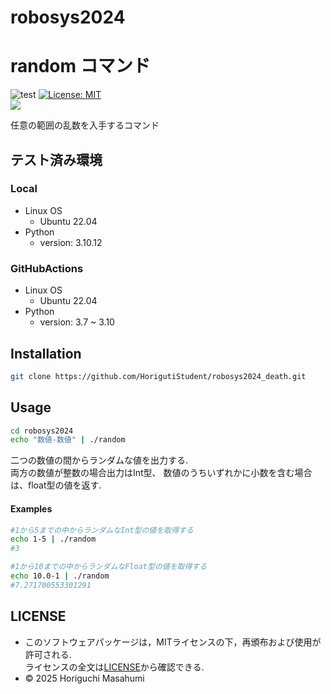 # robosys2024

# random コマンド
![test](https://github.com/HorigutiStudent/robosys2024/actions/workflows/test.yml/badge.svg)
[![License: MIT](https://img.shields.io/badge/License-MIT-yellow.svg)](https://opensource.org/licenses/MIT) \
<img src="https://img.shields.io/badge/-Python-F9DC3E.svg?logo=python&style=flat"> 

任意の範囲の乱数を入手するコマンド

## テスト済み環境
### Local
- Linux OS
    - Ubuntu 22.04
- Python
    - version:  3.10.12    

### GitHubActions
- Linux OS
    - Ubuntu 22.04
- Python 
    - version: 3.7 ~ 3.10

## Installation
```sh
git clone https://github.com/HorigutiStudent/robosys2024_death.git
```
## Usage
```sh 
cd robosys2024  
echo "数値-数値" | ./random
```
二つの数値の間からランダムな値を出力する.  \
両方の数値が整数の場合出力はInt型、 数値のうちいずれかに小数を含む場合は、float型の値を返す.
#### Examples
```sh
#1から5までの中からランダムなInt型の値を取得する
echo 1-5 | ./random   
#3

#1から10までの中からランダムなFloat型の値を取得する
echo 10.0-1 | ./random
#7.271700553301291
```

## LICENSE
- このソフトウェアパッケージは，MITライセンスの下，再頒布および使用が許可される. \
ライセンスの全文は[LICENSE](https://github.com/HorigutiStudent/robosys2024?tab=MIT-1-ov-file)から確認できる.
- © 2025 Horiguchi Masahumi
